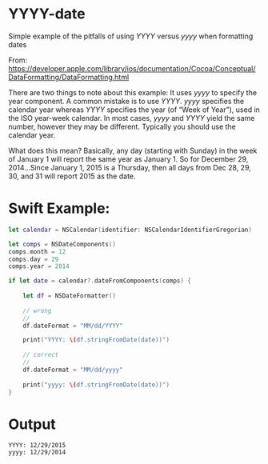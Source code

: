 # YYYY-date
Simple example of the pitfalls of using *YYYY* versus *yyyy* when formatting dates

From: https://developer.apple.com/library/ios/documentation/Cocoa/Conceptual/DataFormatting/DataFormatting.html

There are two things to note about this example:
It uses *yyyy* to specify the year component. A common mistake is to use *YYYY*. *yyyy* specifies 
the calendar year whereas *YYYY* specifies the year (of “Week of Year”), used in the ISO year-week 
calendar. In most cases, *yyyy* and *YYYY* yield the same number, however they may be different. 
Typically you should use the calendar year.

What does this mean? Basically, any day (starting with Sunday) in the week of January 1 will report
the same year as January 1. 
So for December 29, 2014...Since January 1, 2015 is a Thursday, then all days from Dec 28, 29, 30, and 31 will report 2015 as the date.

Swift Example:
========

```swift
let calendar = NSCalendar(identifier: NSCalendarIdentifierGregorian)

let comps = NSDateComponents()
comps.month = 12
comps.day = 29
comps.year = 2014

if let date = calendar?.dateFromComponents(comps) {
    
    let df = NSDateFormatter()
    
    // wrong
    //
    df.dateFormat = "MM/dd/YYYY"

    print("YYYY: \(df.stringFromDate(date))")
    
    // correct
    //
    df.dateFormat = "MM/dd/yyyy"
    
    print("yyyy: \(df.stringFromDate(date))")
}
```

Output
======
```
YYYY: 12/29/2015
yyyy: 12/29/2014
```
